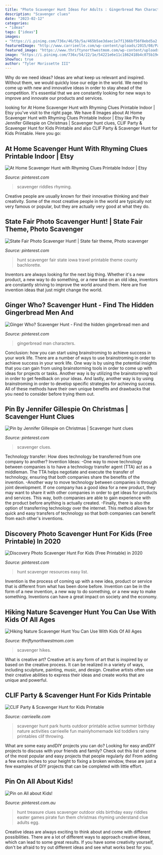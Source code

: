 ```yaml
---
title: "Photo Scavenger Hunt Ideas For Adults : Gingerbread Man Characters"
description: "Scavenger clues"
date: "2023-02-12"
categories:
- "ideas"
tags: ["ideas"]
images:
- "https://i.pinimg.com/736x/46/5b/5a/465b5ae3daec1e7f1366bf56f8ebd5a2.jpg"
featuredImage: "http://www.carrieelle.com/wp-content/uploads/2015/08/Park-Scavenger-Hunt-Download.jpg"
featured_image: "https://www.thriftynorthwestmom.com/wp-content/uploads/2020/07/Free-Printable-Hiking-Scavenger-Hunt-for-Older-Kids.jpg"
image: "https://i.pinimg.com/736x/54/22/1e/54221e6e11c1862418b4c075b19ee6d5.jpg"
ShowToc: true
author: "Tyler Morissette III"
---
```



Why do we need ideas?
Ideas are what keep us relevant and inspired. Without them, we would quickly lose our edge in the world. We need to come up with new and innovative ideas in order to stay ahead of the competition. It's essential that we are constantly looking for new ways to improve and innovate our products and services.

	

		
looking for At Home Scavenger Hunt with Rhyming Clues Printable Indoor | Etsy you've visit to the right page. We have 8 Images about At Home Scavenger Hunt with Rhyming Clues Printable Indoor | Etsy like Pin by Jennifer Gillespie on Christmas | Scavenger hunt clues, CLIF Party &amp; Scavenger Hunt for Kids Printable and also CLIF Party &amp; Scavenger Hunt for Kids Printable. Here you go:
		
    
## At Home Scavenger Hunt With Rhyming Clues Printable Indoor | Etsy

<img loading=lazy src="https://i.pinimg.com/736x/48/71/06/4871066465e137c1dc45ed168cd08b9d.jpg" onerror="this.onerror=null;this.src='https://tse4.mm.bing.net/th?id=OIP.6R2ra1vhFpSSsxZnUG44VwHaLH&amp;pid=15.1';" alt="At Home Scavenger Hunt with Rhyming Clues Printable Indoor | Etsy">

_Source: pinterest.com_

>scavenger riddles rhyming. 

	

Creative people are usually known for their innovative thinking and their creativity. Some of the most creative people in the world are typically not very famous or popular, but they are actually very good at what they do.

    
## State Fair Photo Scavenger Hunt! | State Fair Theme, Photo Scavenger

<img loading=lazy src="https://i.pinimg.com/736x/60/8c/7d/608c7ddfe73109fb47ec2def0c977b88--photo-scavenger-hunt-scavenger-hunts.jpg" onerror="this.onerror=null;this.src='https://tse3.mm.bing.net/th?id=OIP.A489cjgu_YudwBz8MBVvVQHaHa&amp;pid=15.1';" alt="State Fair Photo Scavenger Hunt! | State fair theme, Photo scavenger">

_Source: pinterest.com_

>hunt scavenger fair state iowa travel printable theme county bachlorette. 

	

Inventors are always looking for the next big thing. Whether it's a new product, a new way to do something, or a new take on an old idea, inventors are constantly striving to improve the world around them. Here are five invention ideas that just might change the world.

    
## Ginger Who? Scavenger Hunt - Find The Hidden Gingerbread Men And

<img loading=lazy src="https://i.pinimg.com/736x/46/5b/5a/465b5ae3daec1e7f1366bf56f8ebd5a2.jpg" onerror="this.onerror=null;this.src='https://tse4.mm.bing.net/th?id=OIP.bsJjpX-RpC3R6i8UsIvGNgHaJ3&amp;pid=15.1';" alt="Ginger Who? Scavenger Hunt - Find the hidden gingerbread men and">

_Source: pinterest.com_

>gingerbread man characters. 

	

Conclusion: how you can start using brainstroming to achieve success in your work life.
There are a number of ways to use brainstroming in order to achieve success in your work life. One way is by using the potential insights that you can gain from using brainstorming tools in order to come up with ideas for projects or tasks. Another way is by utilizing the brainstorming tool in order to get feedback on your ideas. And lastly, another way is by using brainstroming in order to develop specific strategies for achieving success. All of these methods have their own unique benefits and drawbacks that you need to consider before trying them out.

    
## Pin By Jennifer Gillespie On Christmas | Scavenger Hunt Clues

<img loading=lazy src="https://i.pinimg.com/736x/54/22/1e/54221e6e11c1862418b4c075b19ee6d5.jpg" onerror="this.onerror=null;this.src='https://tse2.mm.bing.net/th?id=OIP.8HC-FWzIzeXxWgGRomy6YwHaK8&amp;pid=15.1';" alt="Pin by Jennifer Gillespie on Christmas | Scavenger hunt clues">

_Source: pinterest.com_

>scavenger clues. 

	

Technology transfer: How does technology be transferred from one company to another?
Invention Ideas: 
-One way to move technology between companies is to have a technology transfer agent (TTA) act as a middleman. The TTA helps negotiate and execute the transfer of technology, ensuring that both companies share the benefits of the invention. 
-Another way to move technology between companies is through joint development. If one company has a good idea for a new product, they may want to share it with other companies in order to get ideas for products and services. This way, both companies are able to gain experience with the product before anything is actually created. 
-Finally, there is also the option of transferring technology over the internet. This method allows for quick and easy transfers of technology so that both companies can benefit from each other's inventions.

    
## Discovery Photo Scavenger Hunt For Kids (Free Printable) In 2020

<img loading=lazy src="https://i.pinimg.com/736x/76/d8/66/76d8660e9b0a8593a86a29ba7e79bd5c.jpg" onerror="this.onerror=null;this.src='https://tse2.mm.bing.net/th?id=OIP.YIRp2mfnepXLdd1xNBWrOQHaLH&amp;pid=15.1';" alt="Discovery Photo Scavenger Hunt For Kids (Free Printable) in 2020">

_Source: pinterest.com_

>hunt scavenger resources easy list. 

	

Invention is the process of coming up with a new idea, product or service that is different from what has been done before. Invention can be in the form of a new invention, a new way to do something, or a new way to make something. Inventions can have a great impact on society and the economy.

    
## Hiking Nature Scavenger Hunt You Can Use With Kids Of All Ages

<img loading=lazy src="https://www.thriftynorthwestmom.com/wp-content/uploads/2020/07/Free-Printable-Hiking-Scavenger-Hunt-for-Older-Kids.jpg" onerror="this.onerror=null;this.src='https://tse4.mm.bing.net/th?id=OIP.e789DViZQ0Au2qvLmLW5SAHaJ4&amp;pid=15.1';" alt="Hiking Nature Scavenger Hunt You Can Use With Kids Of All Ages">

_Source: thriftynorthwestmom.com_

>scavenger hikes. 

	

What is creative art?
Creative art is any form of art that is inspired by or based on the creative process. It can be realized in a variety of ways, including sculpture, painting, music, and design. Creative artists often use their creative abilities to express their ideas and create works that are unique and powerful.

    
## CLIF Party &amp; Scavenger Hunt For Kids Printable

<img loading=lazy src="http://www.carrieelle.com/wp-content/uploads/2015/08/Park-Scavenger-Hunt-Download.jpg" onerror="this.onerror=null;this.src='https://tse4.mm.bing.net/th?id=OIP.G-opn-jh66FmF3AZkwmmmAHaJ2&amp;pid=15.1';" alt="CLIF Party &amp; Scavenger Hunt for Kids Printable">

_Source: carrieelle.com_

>scavenger hunt park hunts outdoor printable active summer birthday nature activities carrieelle fun mainlyhomemade kid toddlers rainy printables clif throwing. 

	

What are some easy andDIY projects you can do?
Looking for easy andDIY projects to discuss with your friends and family? Check out this list of some of the most popular and easy projects that people regularly do! From adding a few extra inches to your height to fixing a broken window, these are just a few examples of DIY projects that can be completed with little effort.

    
## Pin On All About Kids!

<img loading=lazy src="https://i.pinimg.com/736x/a4/ee/89/a4ee898d73216b7b0ed20fb5adae1247--scavenger-hunt-clues-outdoor-outdoor-treasure-hunt-clues.jpg" onerror="this.onerror=null;this.src='https://tse4.mm.bing.net/th?id=OIP.LwRavG7IiJEstjOZ6Ex2MwHaMy&amp;pid=15.1';" alt="Pin on All about Kids!">

_Source: pinterest.com.au_

>hunt treasure clues scavenger outdoor olds birthday easy riddles easter games pirate fun them christmas rhyming understand clue adults egg. 

	

Creative ideas are always exciting to think about and come with different possibilities. There are a lot of different ways to approach creative ideas, which can lead to some great results. If you have some creativity yourself, don't be afraid to try out different ideas and see what works best for you.

